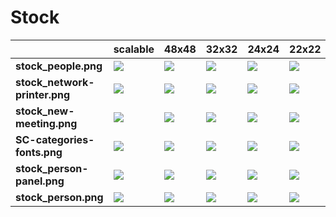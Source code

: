 # Stock

| |**scalable**|**48x48**|**32x32**|**24x24**|**22x22**|**16x16**|
|-|-|-|-|-|-|-|
|**stock_people.png**|![](scalable/stock_people.png.svg)|![](48/stock_people.png.png)|![](32/stock_people.png.png)|![](24/stock_people.png.png)|![](22/stock_people.png.png)|![](16/stock_people.png.png)|
|**stock_network-printer.png**|![](scalable/stock_network-printer.png.svg)|![](48/stock_network-printer.png.png)|![](32/stock_network-printer.png.png)|![](24/stock_network-printer.png.png)|![](22/stock_network-printer.png.png)|![](16/stock_network-printer.png.png)|
|**stock_new-meeting.png**|![](scalable/stock_new-meeting.png.svg)|![](48/stock_new-meeting.png.png)|![](32/stock_new-meeting.png.png)|![](24/stock_new-meeting.png.png)|![](22/stock_new-meeting.png.png)|![](16/stock_new-meeting.png.png)|
|**SC-categories-fonts.png**|![](scalable/SC-categories-fonts.png.svg)|![](48/SC-categories-fonts.png.png)|![](32/SC-categories-fonts.png.png)|![](24/SC-categories-fonts.png.png)|![](22/SC-categories-fonts.png.png)|![](16/SC-categories-fonts.png.png)|
|**stock_person-panel.png**|![](scalable/stock_person-panel.png.svg)|![](48/stock_person-panel.png.png)|![](32/stock_person-panel.png.png)|![](24/stock_person-panel.png.png)|![](22/stock_person-panel.png.png)|![](16/stock_person-panel.png.png)|
|**stock_person.png**|![](scalable/stock_person.png.svg)|![](48/stock_person.png.png)|![](32/stock_person.png.png)|![](24/stock_person.png.png)|![](22/stock_person.png.png)|![](16/stock_person.png.png)|
